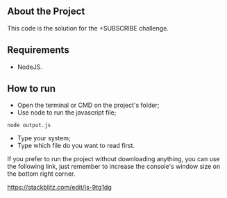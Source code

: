 ## About the Project
This code is the solution for the +SUBSCRIBE challenge.

## Requirements

- NodeJS.

## How to run

- Open the terminal or CMD on the project's folder;
- Use node to run the javascript file;

`node output.js`

- Type your system;
- Type which file do you want to read first.


If you prefer to run the project without downloading anything, you can use the following link, just remember to increase the console's window size on the bottom right corner.

https://stackblitz.com/edit/js-9tg1dg
